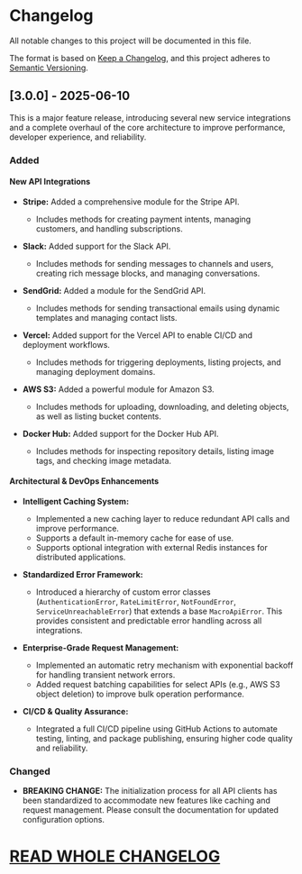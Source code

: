 # Changelog

All notable changes to this project will be documented in this file.

The format is based on [Keep a Changelog](https://keepachangelog.com/en/1.0.0/),
and this project adheres to [Semantic Versioning](https://semver.org/spec/v2.0.html).

## [3.0.0] - 2025-06-10

This is a major feature release, introducing several new service integrations and a complete overhaul of the core architecture to improve performance, developer experience, and reliability.

### Added

#### New API Integrations

- **Stripe:** Added a comprehensive module for the Stripe API.
  - Includes methods for creating payment intents, managing customers, and handling subscriptions.

- **Slack:** Added support for the Slack API.
  - Includes methods for sending messages to channels and users, creating rich message blocks, and managing conversations.

- **SendGrid:** Added a module for the SendGrid API.
  - Includes methods for sending transactional emails using dynamic templates and managing contact lists.

- **Vercel:** Added support for the Vercel API to enable CI/CD and deployment workflows.
  - Includes methods for triggering deployments, listing projects, and managing deployment domains.

- **AWS S3:** Added a powerful module for Amazon S3.
  - Includes methods for uploading, downloading, and deleting objects, as well as listing bucket contents.

- **Docker Hub:** Added support for the Docker Hub API.
  - Includes methods for inspecting repository details, listing image tags, and checking image metadata.

#### Architectural & DevOps Enhancements

- **Intelligent Caching System:**
  - Implemented a new caching layer to reduce redundant API calls and improve performance.
  - Supports a default in-memory cache for ease of use.
  - Supports optional integration with external Redis instances for distributed applications.

- **Standardized Error Framework:**
  - Introduced a hierarchy of custom error classes (`AuthenticationError`, `RateLimitError`, `NotFoundError`, `ServiceUnreachableError`) that extends a base `MacroApiError`. This provides consistent and predictable error handling across all integrations.

- **Enterprise-Grade Request Management:**
  - Implemented an automatic retry mechanism with exponential backoff for handling transient network errors.
  - Added request batching capabilities for select APIs (e.g., AWS S3 object deletion) to improve bulk operation performance.

- **CI/CD & Quality Assurance:**
  - Integrated a full CI/CD pipeline using GitHub Actions to automate testing, linting, and package publishing, ensuring higher code quality and reliability.

### Changed

- **BREAKING CHANGE:** The initialization process for all API clients has been standardized to accommodate new features like caching and request management. Please consult the documentation for updated configuration options.

# [ READ WHOLE CHANGELOG ](https://www.cptcr.dev/blog/macro-api-v3-update)